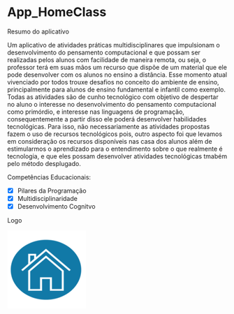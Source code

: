 # App_HomeClass

Resumo do aplicativo

  Um aplicativo de atividades práticas multidisciplinares que impulsionam o desenvolvimento do pensamento computacional e que possam ser realizadas pelos alunos com facilidade de maneira remota, ou seja, o  professor terá em suas mãos um recurso que dispõe de um material que ele pode desenvolver com os alunos no ensino a distância.  Esse momento atual vivenciado por todos trouxe desafios no conceito do ambiente de ensino, principalmente para alunos de ensino fundamental e infantil como exemplo. 
Todas as atividades são de cunho tecnológico com objetivo de despertar no aluno o interesse  no desenvolvimento  do pensamento computacional como primórdio, e  interesse nas linguagens de programação, consequentemente a partir disso ele poderá desenvolver habilidades tecnológicas. Para isso, não necessariamente as atividades propostas fazem o uso de recursos tecnológicos pois, outro aspecto foi que levamos em consideração  os recursos disponíveis nas casa dos alunos além de estimularmos o  aprendizado  para o entendimento sobre o que realmente é tecnologia, e que eles possam desenvolver atividades tecnológicas tmabém pelo método desplugado. 
 
Competências Educacionais:

-[x] Pilares da Programação
-[x] Multidisciplinaridade
-[x] Desenvolvimento Cognitvo

Logo 
 
![](app_educa_pc/assets/icon.png)
